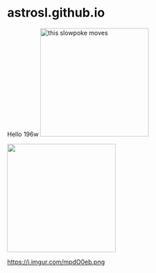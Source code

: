 # astrosl.github.io
Hello 196w
<img src="http://i.stack.imgur.com/SBv4T.gif" alt="this slowpoke moves"  width="250" />

<img src="https://i.imgur.com/mpdO0eb.png"  width="250" />

https://i.imgur.com/mpdO0eb.png
